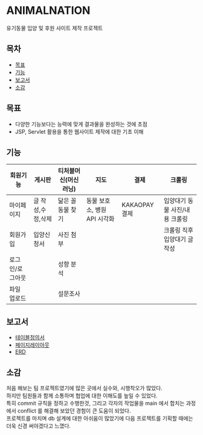 # ANIMALNATION

유기동물 입양 및 후원 사이트 제작 프로젝트

## 목차

- [목표](#목표)
- [기능](#기능)
- [보고서](#보고서)
- [소감](#소감)

## 목표

- 다양한 기능보다는 능력에 맞게 결과물을 완성하는 것에 초점
- JSP, Servlet 활용을 통한 웹사이트 제작에 대한 기초 이해

## 기능

| 회원기능        | 게시판            | 티처블머신(머신러닝) | 지도                         | 결제          | 크롤링                         |
| --------------- | ----------------- | -------------------- | ---------------------------- | ------------- | ------------------------------ |
| 마이페이지      | 글 작성,수정,삭제 | 닮은 꼴 동물 찾기    | 동물 보호소, 병원 API 시각화 | KAKAOPAY 결제 | 입양대기 동물 사진/내용 크롤링 |
| 회원가입        | 입양신청서        | 사진 첨부            |                              |               | 크롤링 직후 입양대기 글 작성   |
| 로그인/로그아웃 |                   | 성향 분석            |                              |
| 파일 업로드     |                   | 설문조사             |                              |

## 보고서

- [테이블정의서](https://www.notion.so/7f05c0a5f9bd4923be988736fbbe7a65)
- [페이지레이아웃](https://www.notion.so/aac0ed750fdf4620855a8fd8831512c2)
- [ERD](https://www.notion.so/ERD-a593f25515f24e8086557bb0b5cfb2d1)

## 소감

처음 해보는 팀 프로젝트였기에 많은 곳에서 실수와, 시행착오가 많았다.  
하지만 팀원들과 함께 소통하며 협업에 대한 이해도를 높일 수 있었다.  
특히 commit 규칙을 정하고 수행한것, 그리고 각자의 작업물을 main 에서 합치는 과정에서 conflict 를 해결해 보았던 경험이 큰 도움이 되었다.  
프로젝트를 마치며 db 설계에 대한 아쉬움이 많았기에 다음 프로젝트를 기획할 때에는 더욱 신경 써야겠다고 느꼈다.
